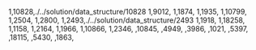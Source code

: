 1,10828,./../solution/data_structure/10828
1,9012,
1,1874,
1,1935,
1,10799,
1,2504,
1,2800,
1,2493,./../solution/data_structure/2493
1,1918,
1,18258,
1,1158,
1,2164,
1,1966,
1,10866,
1,2346,
,10845,
,4949,
,3986,
,1021,
,5397,
,18115,
,5430,
,1863,
